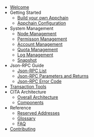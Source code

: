 - [Welcome](en-US/latest/index.md)
- Getting Started
    - [Build your own Appchain](en-US/latest/getting_started/getting_started.md)
    - [Appchain Configuration](en-US/latest/getting_started/admintool.md)
- System Management
    - [Node Management](en-US/latest/system_management/node.md)
    - [Permisson Management](en-US/latest/system_management/permission.md)
    - [Account Management](en-US/latest/system_management/user.md)
    - [Quota Management ](en-US/latest/system_management/quota.md)
    - [Log Management](en-US/latest/system_management/log.md)
    - [Snapshot](en-US/latest/system_management/snapshot.md)
- Json-RPC Guide
    - [Json-RPC List](en-US/latest/rpc_guide/rpc.md)
    - [Json-RPC Parameters and Returns](en-US/latest/rpc_guide/rpc.md)
    - [Json-RPC Error Code](en-US/latest/rpc_guide/rpc_error_code.md)
- [Transaction Tools](en-US/latest/txtool.md)
- CITA Architecture
    - [Overall Architecture](en-US/latest/architecture/architecture.md)
    - [Components](en-US/latest/architecture/components.md)
- Reference
    - [Reserved Addresses](en-US/latest/reference/addresses.md)
    - [Glossary](en-US/latest/reference/glossary.md)
    - [FAQ](en-US/latest/reference/faq.md)
- [Contributing](en-US/latest/contributing.md)
